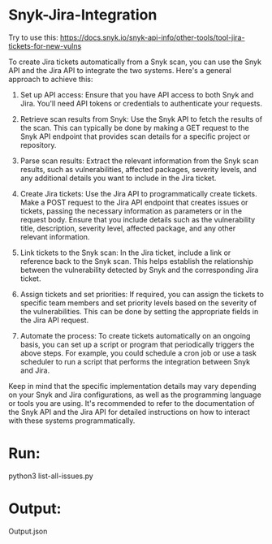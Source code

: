 # Snyk-Jira-Integration

Try to use this: https://docs.snyk.io/snyk-api-info/other-tools/tool-jira-tickets-for-new-vulns 

To create Jira tickets automatically from a Snyk scan, you can use the Snyk API and the Jira API to integrate the two systems. Here's a general approach to achieve this:

1. Set up API access: Ensure that you have API access to both Snyk and Jira. You'll need API tokens or credentials to authenticate your requests.

2. Retrieve scan results from Snyk: Use the Snyk API to fetch the results of the scan. This can typically be done by making a GET request to the Snyk API endpoint that provides scan details for a specific project or repository.

3. Parse scan results: Extract the relevant information from the Snyk scan results, such as vulnerabilities, affected packages, severity levels, and any additional details you want to include in the Jira ticket.

4. Create Jira tickets: Use the Jira API to programmatically create tickets. Make a POST request to the Jira API endpoint that creates issues or tickets, passing the necessary information as parameters or in the request body. Ensure that you include details such as the vulnerability title, description, severity level, affected package, and any other relevant information.

5. Link tickets to the Snyk scan: In the Jira ticket, include a link or reference back to the Snyk scan. This helps establish the relationship between the vulnerability detected by Snyk and the corresponding Jira ticket.

6. Assign tickets and set priorities: If required, you can assign the tickets to specific team members and set priority levels based on the severity of the vulnerabilities. This can be done by setting the appropriate fields in the Jira API request.

7. Automate the process: To create tickets automatically on an ongoing basis, you can set up a script or program that periodically triggers the above steps. For example, you could schedule a cron job or use a task scheduler to run a script that performs the integration between Snyk and Jira.

Keep in mind that the specific implementation details may vary depending on your Snyk and Jira configurations, as well as the programming language or tools you are using. It's recommended to refer to the documentation of the Snyk API and the Jira API for detailed instructions on how to interact with these systems programmatically.

# Run:

python3 list-all-issues.py 

# Output:

Output.json

